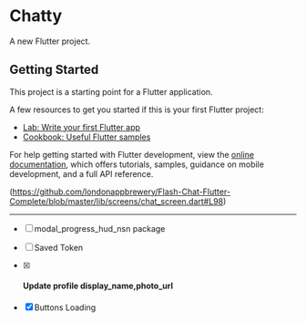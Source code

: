 # Chatty

A new Flutter project.

## Getting Started

This project is a starting point for a Flutter application.

A few resources to get you started if this is your first Flutter project:

- [Lab: Write your first Flutter app](https://docs.flutter.dev/get-started/codelab)
- [Cookbook: Useful Flutter samples](https://docs.flutter.dev/cookbook)

For help getting started with Flutter development, view the
[online documentation](https://docs.flutter.dev/), which offers tutorials,
samples, guidance on mobile development, and a full API reference.




(https://github.com/londonappbrewery/Flash-Chat-Flutter-Complete/blob/master/lib/screens/chat_screen.dart#L98)
*****

- [ ] modal_progress_hud_nsn package
- [ ] Saved Token
- [x] #### Update profile **display_name,photo_url**
- [x] Buttons Loading

